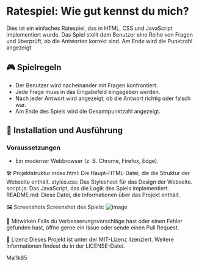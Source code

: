 # Ratespiel: Wie gut kennst du mich?

Dies ist ein einfaches Ratespiel, das in HTML, CSS und JavaScript implementiert wurde. Das Spiel stellt dem Benutzer eine Reihe von Fragen und überprüft, ob die Antworten korrekt sind. Am Ende wird die Punktzahl angezeigt.

## 🎮 Spielregeln
- Der Benutzer wird nacheinander mit Fragen konfrontiert.
- Jede Frage muss in das Eingabefeld eingegeben werden.
- Nach jeder Antwort wird angezeigt, ob die Antwort richtig oder falsch war.
- Am Ende des Spiels wird die Gesamtpunktzahl angezeigt.

## 🚀 Installation und Ausführung

### Voraussetzungen
- Ein moderner Webbrowser (z. B. Chrome, Firefox, Edge).

🛠️ Projektstruktur
index.html:  Die Haupt-HTML-Datei, die die Struktur der Webseite enthält.
styles.css:  Das Stylesheet für das Design der Webseite.
script.js:   Das JavaScript, das die Logik des Spiels implementiert.
README.md:   Diese Datei, die Informationen über das Projekt enthält.

🖼️ Screenshots
Screenshot des Spiels:
![image](https://github.com/user-attachments/assets/002eecb3-10d1-452d-ad5d-bc8af9ae2c1a)

🤝 Mitwirken
Falls du Verbesserungsvorschläge hast oder einen Fehler gefunden hast, öffne gerne ein Issue oder sende einen Pull Request.

📜 Lizenz
Dieses Projekt ist unter der MIT-Lizenz lizenziert. Weitere Informationen findest du in der LICENSE-Datei.

Mal1k85

